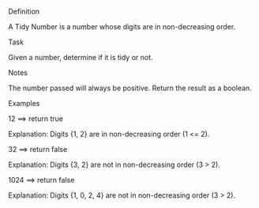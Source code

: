 Definition

A Tidy Number is a number whose digits are in non-decreasing order.

Task

Given a number, determine if it is tidy or not.

Notes

The number passed will always be positive.
Return the result as a boolean.

Examples

12 ==> return true

Explanation: Digits {1, 2} are in non-decreasing order (1 <= 2).

32 ==> return false

Explanation: Digits {3, 2} are not in non-decreasing order (3 > 2).

1024 ==> return false

Explanation: Digits {1, 0, 2, 4} are not in non-decreasing order (3 > 2).
